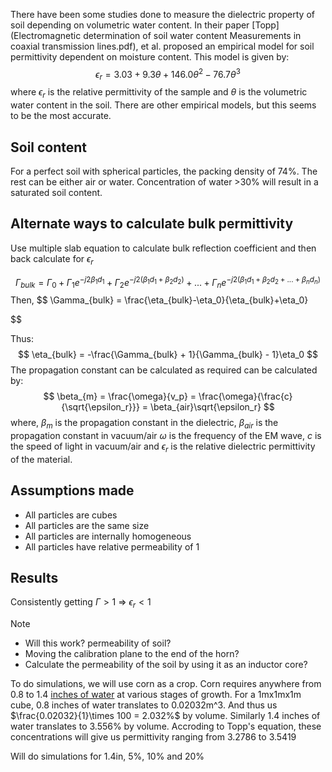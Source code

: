 There have been some studies done to measure the dielectric property of soil depending on volumetric water content. In their paper [Topp](Electromagnetic determination of soil water content Measurements in coaxial transmission lines.pdf), et al. proposed an empirical model for soil permittivity dependent on moisture content. This model is given by:
$$
	\epsilon_r = 3.03 + 9.3\theta + 146.0\theta^2 -76.7\theta^3
$$
where $\epsilon_r$ is the relative permittivity of the sample and $\theta$ is the volumetric water content in the soil. There are other empirical models, but this seems to be the most accurate.

## Soil content
For a perfect soil with spherical particles, the packing density of 74%. The rest can be either  air or water. Concentration of water >30% will result in a saturated soil content.

## Alternate ways to calculate bulk permittivity

Use multiple slab equation to calculate bulk reflection coefficient and then back calculate for $\epsilon_r$ 

$$
\Gamma_{bulk} = \Gamma_0 + \Gamma_1e^{-j2\beta_1d_1} + \Gamma_2e^{-j2(\beta_1d_1+\beta_2d_2)} + ... + \Gamma_ne^{-j2(\beta_1d_1+\beta_2d_2 + ... + \beta_n d_n)}
$$
Then, 
$$
\Gamma_{bulk} = \frac{\eta_{bulk}-\eta_0}{\eta_{bulk}+\eta_0}

$$

Thus:
$$
	\eta_{bulk} = -\frac{\Gamma_{bulk} + 1}{\Gamma_{bulk} - 1}\eta_0
$$
The propagation constant can be calculated as required can be calculated by:
$$
	\beta_{m} = \frac{\omega}{v_p}
				= \frac{\omega}{\frac{c}{\sqrt{\epsilon_r}}}
				= \beta_{air}\sqrt{\epsilon_r}
$$
where,
$\beta_m$ is the propagation constant in the dielectric,
$\beta_{air}$ is the propagation constant in vacuum/air
$\omega$ is the frequency of the EM wave,
$c$ is the speed of light in vacuum/air and 
$\epsilon_r$ is the relative dielectric permittivity of the material.

## Assumptions made
- All particles are cubes
- All particles are the same size
- All particles are internally homogeneous
- All particles have relative permeability of 1


## Results
Consistently getting $\Gamma > 1$ => $\epsilon_r < 1$
> [!NOTE] 
> - Will this work? permeability of soil?
> - Moving the calibration plane to the end of the horn?
> - Calculate the permeability of the soil by using it as an inductor core?

To do simulations, we will use corn as a crop. Corn requires anywhere from 0.8 to 1.4 [inches of water](https://www.krugerseed.com/en-us/agronomy-library/corn-irrigation-timing.html) at various stages of growth. For a 1mx1mx1m cube, 0.8 inches of water translates to 0.02032m^3. And thus us $\frac{0.02032}{1}\times 100 = 2.032%$ by volume. Similarly 1.4 inches of water translates to 3.556% by volume. Accroding to Topp's equation, these concentrations will give us permittivity ranging from  3.2786 to 3.5419

Will do simulations for 1.4in, 5%, 10% and 20%

